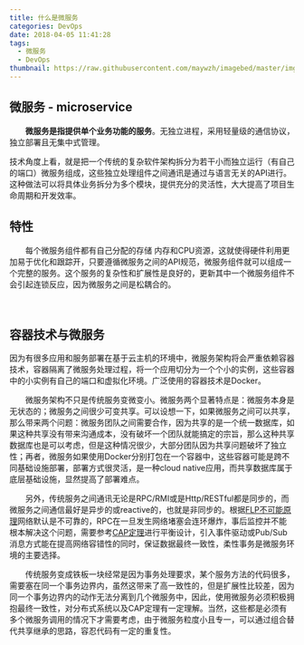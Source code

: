 ```yaml
---
title: 什么是微服务
categories: DevOps
date: 2018-04-05 11:41:28
tags: 
  - 微服务
  - DevOps
thumbnail: https://raw.githubusercontent.com/maywzh/imagebed/master/img/1_xu1Ge_Cew0DHdSU6ETcpLQ.png
---
```


## 微服务 - microservice

　　**微服务是指提供单个业务功能的服务**。无独立进程，采用轻量级的通信协议，独立部署且无集中式管理。

​	技术角度上看，就是把一个传统的复杂软件架构拆分为若干小而独立运行（有自己的端口）微服务组成，这些独立处理组件之间通讯是通过与语言无关的API进行。这种做法可以将具体业务拆分为多个模块，提供充分的灵活性，大大提高了项目生命周期和开发效率。
<!--more-->

## 特性

　　每个微服务组件都有自己分配的存储 内存和CPU资源，这就使得硬件利用更加易于优化和跟踪开，只要遵循微服务之间的API规范，微服务组件就可以组成一个完整的服务。这个服务的复杂性和扩展性是良好的，更新其中一个微服务组件不会引起连锁反应，因为微服务之间是松耦合的。 

　　

## 容器技术与微服务

​	因为有很多应用和服务部署在基于云主机的环境中，微服务架构将会严重依赖容器技术，容器隔离了微服务处理过程，将一个应用切分为一个个小的实例，这些容器中的小实例有自己的端口和虚拟化环境。广泛使用的容器技术是Docker。

　　微服务架构不只是传统服务变微变小。微服务两个显著特点是：微服务本身是无状态的；微服务之间很少可变共享。可以设想一下，如果微服务之间可以共享，那么带来两个问题：微服务团队之间需要合作，因为共享的是一个统一数据库，如果这种共享没有带来沟通成本，没有破坏一个团队就能搞定的宗旨，那么这种共享数据库也是可以考虑，但是这种情况很少，大部分团队因为共享问题破坏了独立性；再者，微服务如果使用Docker分别打包在一个容器中，这些容器可能是跨不同基础设施部署，部署方式很灵活，是一种cloud native应用，而共享数据库属于底层基础设施，显然提高了部署难点。

　　另外，传统服务之间通讯无论是RPC/RMI或是Http/RESTful都是同步的，而微服务之间通信最好是异步的或reactive的，也就是非同步的。根据[FLP不可能原理](http://www.jdon.com/47927)网络默认是不可靠的，RPC在一旦发生网络堵塞会连环爆炸，事后监控并不能根本解决这个问题，需要参考[CAP定理](http://www.jdon.com/37625)进行平衡设计，引入事件驱动或Pub/Sub消息方式能在提高网络容错性的同时，保证数据最终一致性，柔性事务是微服务环境的主要选择。

　　传统服务变成铁板一块经常是因为事务处理要求，某个服务方法的代码很多，需要塞在同一个事务边界内，虽然这带来了高一致性的，但是扩展性比较差，因为同一个事务边界内的动作无法分离到几个微服务中，因此，使用微服务必须积极拥抱最终一致性，对分布式系统以及CAP定理有一定理解。当然，这些都是必须有多个微服务调用的情况下才需要考虑，由于微服务粒度小且专一，可以通过组合替代共享继承的思路，容忍代码有一定的重复性。 
